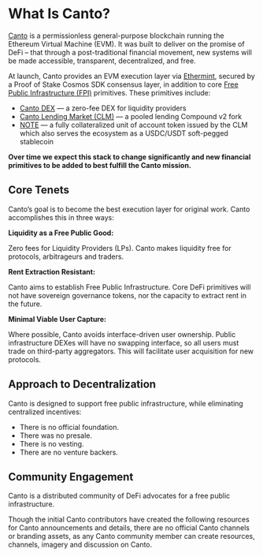 # What Is Canto?

[Canto](https://canto.io/) is a permissionless general-purpose blockchain running the Ethereum Virtual Machine (EVM). It was built to deliver on the promise of DeFi – that through a post-traditional financial movement, new systems will be made accessible, transparent, decentralized, and free.

At launch, Canto provides an EVM execution layer via [Ethermint](https://docs.ethermint.zone/), secured by a Proof of Stake Cosmos SDK consensus layer, in addition to core [Free Public Infrastructure (FPI)](https://canto.gitbook.io/canto/welcome/how-does-canto-work/free-public-infrastructure-fpi) primitives. These primitives include:

* [Canto DEX](free-public-infrastructure-fpi/dex.md) — a zero-fee DEX for liquidity providers
* [Canto Lending Market (CLM)](free-public-infrastructure-fpi/lending-market.md) — a pooled lending Compound v2 fork
* [NOTE](free-public-infrastructure-fpi/note.md) — a fully collateralized unit of account token issued by the CLM which also serves the ecosystem as a USDC/USDT soft-pegged stablecoin

**Over time we expect this stack to change significantly and new financial primitives to be added to best fulfill the Canto mission.**

## Core Tenets

Canto’s goal is to become the best execution layer for original work. Canto accomplishes this in three ways:

**Liquidity as a Free Public Good:**

Zero fees for Liquidity Providers (LPs). Canto makes liquidity free for protocols, arbitrageurs and traders.

**Rent Extraction Resistant:**

Canto aims to establish Free Public Infrastructure. Core DeFi primitives will not have sovereign governance tokens, nor the capacity to extract rent in the future.

**Minimal Viable User Capture:**

Where possible, Canto avoids interface-driven user ownership. Public infrastructure DEXes will have no swapping interface, so all users must trade on third-party aggregators. This will facilitate user acquisition for new protocols.

## Approach to Decentralization

Canto is designed to support free public infrastructure, while eliminating centralized incentives:

* There is no official foundation.
* There was no presale.
* There is no vesting.
* There are no venture backers.

## Community Engagement

Canto is a distributed community of DeFi advocates for a free public infrastructure.

Though the initial Canto contributors have created the following resources for Canto announcements and details, there are no official Canto channels or branding assets, as any Canto community member can create resources, channels, imagery and discussion on Canto.
